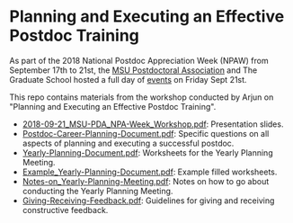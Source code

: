 # Planning and Executing an Effective Postdoc Training

As part of the 2018 National Postdoc Appreciation Week (NPAW) from September 17th to 21st, the [MSU Postdoctoral Association](https://grad.msu.edu/pda) and The Graduate School hosted a full day of [events](https://grad.msu.edu/sites/default/files/content/pda/NPAW2018schedule.jpg) on Friday Sept 21st.

This repo contains materials from the workshop conducted by Arjun on "Planning and Executing an Effective Postdoc Training".

* [2018-09-21_MSU-PDA_NPA-Week_Workshop.pdf](https://github.com/krishnanlab/talks/blob/master/2018-09-21_MSU-PDA/2018-09-21_MSU-PDA_NPA-Week_Workshop.pdf): Presentation slides.
* [Postdoc-Career-Planning-Document.pdf](https://github.com/krishnanlab/talks/blob/master/2018-09-21_MSU-PDA/Postdoc-Career-Planning-Document.pdf): Specific questions on all aspects of planning and executing a successful postdoc.
* [Yearly-Planning-Document.pdf](https://github.com/krishnanlab/talks/blob/master/2018-09-21_MSU-PDA/Yearly-Planning-Document.pdf): Worksheets for the Yearly Planning Meeting.
* [Example_Yearly-Planning-Document.pdf](https://github.com/krishnanlab/talks/blob/master/2018-09-21_MSU-PDA/Example_Yearly-Planning-Document.pdf): Example filled worksheets. 
* [Notes-on_Yearly-Planning-Meeting.pdf](https://github.com/krishnanlab/talks/blob/master/2018-09-21_MSU-PDA/Notes-on_Yearly-Planning-Meeting.pdf): Notes on how to go about conducting the Yearly Planning Meeting.
* [Giving-Receiving-Feedback.pdf](https://github.com/krishnanlab/talks/blob/master/2018-09-21_MSU-PDA/Giving-Receiving-Feedback.pdf): Guidelines for giving and receiving constructive feedback.
